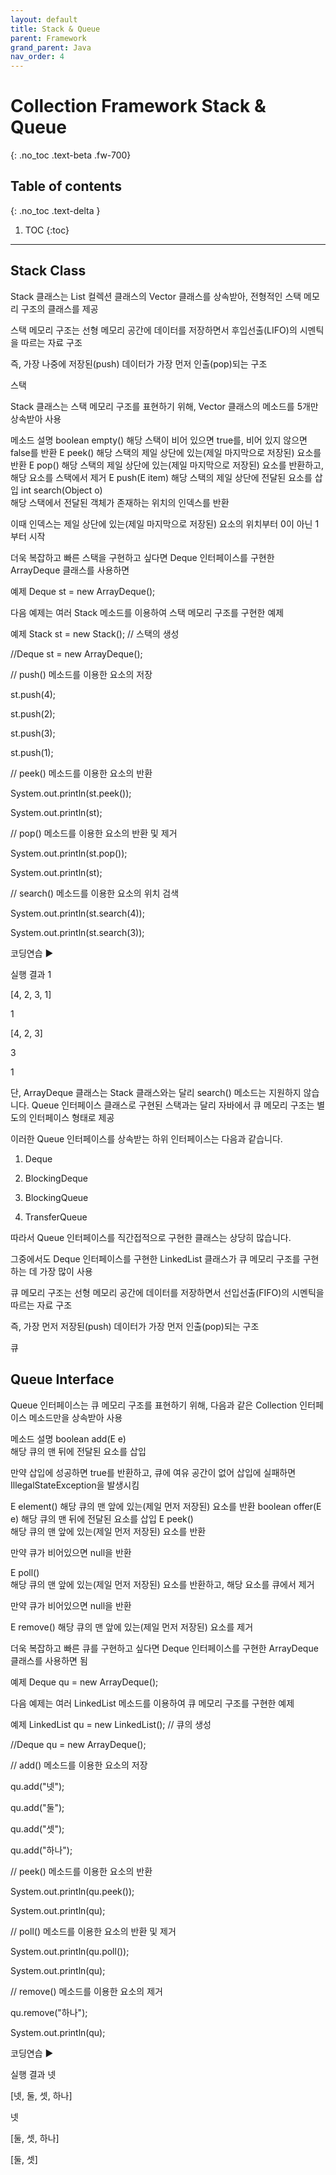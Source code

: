 ```yaml
---
layout: default
title: Stack & Queue
parent: Framework
grand_parent: Java
nav_order: 4
---
```


# Collection Framework Stack & Queue
{: .no_toc .text-beta .fw-700}

## Table of contents
{: .no_toc .text-delta }

1. TOC
{:toc}

---

## Stack Class

Stack 클래스는 List 컬렉션 클래스의 Vector 클래스를 상속받아, 전형적인 스택 메모리 구조의 클래스를 제공

 

스택 메모리 구조는 선형 메모리 공간에 데이터를 저장하면서 후입선출(LIFO)의 시멘틱을 따르는 자료 구조

즉, 가장 나중에 저장된(push) 데이터가 가장 먼저 인출(pop)되는 구조

 

스택

 

Stack 클래스는 스택 메모리 구조를 표현하기 위해, Vector 클래스의 메소드를 5개만 상속받아 사용

메소드	설명
boolean empty()	해당 스택이 비어 있으면 true를, 비어 있지 않으면 false를 반환
E peek()	해당 스택의 제일 상단에 있는(제일 마지막으로 저장된) 요소를 반환
E pop()	해당 스택의 제일 상단에 있는(제일 마지막으로 저장된) 요소를 반환하고, 해당 요소를 스택에서 제거
E push(E item)	해당 스택의 제일 상단에 전달된 요소를 삽입
int search(Object o)	
해당 스택에서 전달된 객체가 존재하는 위치의 인덱스를 반환

이때 인덱스는 제일 상단에 있는(제일 마지막으로 저장된) 요소의 위치부터 0이 아닌 1부터 시작

 

더욱 복잡하고 빠른 스택을 구현하고 싶다면 Deque 인터페이스를 구현한 ArrayDeque 클래스를 사용하면 

예제
Deque<Integer> st = new ArrayDeque<Integer>();

 

다음 예제는 여러 Stack 메소드를 이용하여 스택 메모리 구조를 구현한 예제

예제
Stack<Integer> st = new Stack<Integer>(); // 스택의 생성

//Deque<Integer> st = new ArrayDeque<Integer>();

 

// push() 메소드를 이용한 요소의 저장

st.push(4);

st.push(2);

st.push(3);

st.push(1);

 

// peek() 메소드를 이용한 요소의 반환

System.out.println(st.peek());

System.out.println(st);

 

// pop() 메소드를 이용한 요소의 반환 및 제거

System.out.println(st.pop());

System.out.println(st);

 

// search() 메소드를 이용한 요소의 위치 검색

System.out.println(st.search(4));

System.out.println(st.search(3));

코딩연습 ▶

실행 결과
1

[4, 2, 3, 1]

1

[4, 2, 3]

3

1

 

단, ArrayDeque 클래스는 Stack 클래스와는 달리 search() 메소드는 지원하지 않습니다.
Queue<E> 인터페이스
클래스로 구현된 스택과는 달리 자바에서 큐 메모리 구조는 별도의 인터페이스 형태로 제공

이러한 Queue 인터페이스를 상속받는 하위 인터페이스는 다음과 같습니다.

 

1. Deque<E>

2. BlockingDeque<E>

3. BlockingQueue<E>

4. TransferQueue<E>

 

따라서 Queue 인터페이스를 직간접적으로 구현한 클래스는 상당히 많습니다.

그중에서도 Deque 인터페이스를 구현한 LinkedList 클래스가 큐 메모리 구조를 구현하는 데 가장 많이 사용

 

큐 메모리 구조는 선형 메모리 공간에 데이터를 저장하면서 선입선출(FIFO)의 시멘틱을 따르는 자료 구조

즉, 가장 먼저 저장된(push) 데이터가 가장 먼저 인출(pop)되는 구조

 

큐

 
## Queue Interface


Queue 인터페이스는 큐 메모리 구조를 표현하기 위해, 다음과 같은 Collection 인터페이스 메소드만을 상속받아 사용

메소드	설명
boolean add(E e)	
해당 큐의 맨 뒤에 전달된 요소를 삽입

만약 삽입에 성공하면 true를 반환하고, 큐에 여유 공간이 없어 삽입에 실패하면 IllegalStateException을 발생시킴

E element()	해당 큐의 맨 앞에 있는(제일 먼저 저장된) 요소를 반환
boolean offer(E e)	해당 큐의 맨 뒤에 전달된 요소를 삽입
E peek()	
해당 큐의 맨 앞에 있는(제일 먼저 저장된) 요소를 반환

만약 큐가 비어있으면 null을 반환

E poll()	
해당 큐의 맨 앞에 있는(제일 먼저 저장된) 요소를 반환하고, 해당 요소를 큐에서 제거

만약 큐가 비어있으면 null을 반환

E remove()	해당 큐의 맨 앞에 있는(제일 먼저 저장된) 요소를 제거
 

더욱 복잡하고 빠른 큐를 구현하고 싶다면 Deque 인터페이스를 구현한 ArrayDeque 클래스를 사용하면 됨

예제
Deque<Integer> qu = new ArrayDeque<Integer>();

 

다음 예제는 여러 LinkedList 메소드를 이용하여 큐 메모리 구조를 구현한 예제

예제
LinkedList<String> qu = new LinkedList<String>(); // 큐의 생성

//Deque<String> qu = new ArrayDeque<String>();

 

// add() 메소드를 이용한 요소의 저장

qu.add("넷");

qu.add("둘");

qu.add("셋");

qu.add("하나");

 

// peek() 메소드를 이용한 요소의 반환

System.out.println(qu.peek());

System.out.println(qu);

 

// poll() 메소드를 이용한 요소의 반환 및 제거

System.out.println(qu.poll());

System.out.println(qu);

 

// remove() 메소드를 이용한 요소의 제거

qu.remove("하나");

System.out.println(qu);

코딩연습 ▶

실행 결과
넷

[넷, 둘, 셋, 하나]

넷

[둘, 셋, 하나]

[둘, 셋]
